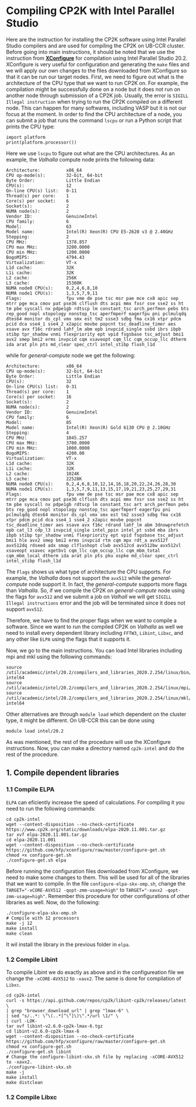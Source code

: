 # Compiling CP2K with Intel Parallel Studio


Here are the instruction for installing the CP2K software using Intel Parallel Studio compilers and are 
used for compiling the CP2K on UB-CCR cluster. Before going into main instructions, it should be noted that we use the instruction
from [**XConfigure**](https://xconfigure.readthedocs.io/en/latest/cp2k/) for compilation using Intel Parallel Studio 20.2. XConfigure is very useful
for configuration and generating the `make` files and we will apply our own changes to the files downloaded from XConfigure so that it 
can be run our target nodes.
First, we need to figure out what is the architecture of the CPU type that we want 
to run CP2K on. For example, the compilation might be successfully done on a node but 
it does not run on another node through submission of a CP2K job. Usually, the error is
`SIGILL Illegal instruction` when trying to run the CP2K compiled on a different node. This
can happen for many softwares, including VASP but it is not our focus at the moment.
In order to find the CPU architecture of a node, you can submit a job that runs the command `lscpu` or run a Python
script that prints the CPU type:

```
import platform
print(platform.processor())
```

Here we use `lscpu` to figure out what are the CPU architectures. As an example, the _Valhalla_ compute node prints the 
following data:

```
Architecture:          x86_64
CPU op-mode(s):        32-bit, 64-bit
Byte Order:            Little Endian
CPU(s):                12
On-line CPU(s) list:   0-11
Thread(s) per core:    1
Core(s) per socket:    6
Socket(s):             2
NUMA node(s):          2
Vendor ID:             GenuineIntel
CPU family:            6
Model:                 63
Model name:            Intel(R) Xeon(R) CPU E5-2620 v3 @ 2.40GHz
Stepping:              2
CPU MHz:               1378.857
CPU max MHz:           3200.0000
CPU min MHz:           1200.0000
BogoMIPS:              4794.43
Virtualization:        VT-x
L1d cache:             32K
L1i cache:             32K
L2 cache:              256K
L3 cache:              15360K
NUMA node0 CPU(s):     0,2,4,6,8,10
NUMA node1 CPU(s):     1,3,5,7,9,11
Flags:                 fpu vme de pse tsc msr pae mce cx8 apic sep mtrr pge mca cmov pat pse36 clflush dts acpi mmx fxsr sse sse2 ss ht tm pbe syscall nx pdpe1gb rdtscp lm constant_tsc arch_perfmon pebs bts rep_good nopl xtopology nonstop_tsc aperfmperf eagerfpu pni pclmulqdq dtes64 monitor ds_cpl vmx smx est tm2 ssse3 sdbg fma cx16 xtpr pdcm pcid dca sse4_1 sse4_2 x2apic movbe popcnt tsc_deadline_timer aes xsave avx f16c rdrand lahf_lm abm epb invpcid_single ssbd ibrs ibpb stibp tpr_shadow vnmi flexpriority ept vpid fsgsbase tsc_adjust bmi1 avx2 smep bmi2 erms invpcid cqm xsaveopt cqm_llc cqm_occup_llc dtherm ida arat pln pts md_clear spec_ctrl intel_stibp flush_l1d
```

while for _general-compute_ node we get the following:

```
Architecture:          x86_64
CPU op-mode(s):        32-bit, 64-bit
Byte Order:            Little Endian
CPU(s):                32
On-line CPU(s) list:   0-31
Thread(s) per core:    1
Core(s) per socket:    16
Socket(s):             2
NUMA node(s):          2
Vendor ID:             GenuineIntel
CPU family:            6
Model:                 85
Model name:            Intel(R) Xeon(R) Gold 6130 CPU @ 2.10GHz
Stepping:              4
CPU MHz:               1045.257
CPU max MHz:           3700.0000
CPU min MHz:           1000.0000
BogoMIPS:              4200.00
Virtualization:        VT-x
L1d cache:             32K
L1i cache:             32K
L2 cache:              1024K
L3 cache:              22528K
NUMA node0 CPU(s):     0,2,4,6,8,10,12,14,16,18,20,22,24,26,28,30
NUMA node1 CPU(s):     1,3,5,7,9,11,13,15,17,19,21,23,25,27,29,31
Flags:                 fpu vme de pse tsc msr pae mce cx8 apic sep mtrr pge mca cmov pat pse36 clflush dts acpi mmx fxsr sse sse2 ss ht tm pbe syscall nx pdpe1gb rdtscp lm constant_tsc art arch_perfmon pebs bts rep_good nopl xtopology nonstop_tsc aperfmperf eagerfpu pni pclmulqdq dtes64 monitor ds_cpl vmx smx est tm2 ssse3 sdbg fma cx16 xtpr pdcm pcid dca sse4_1 sse4_2 x2apic movbe popcnt tsc_deadline_timer aes xsave avx f16c rdrand lahf_lm abm 3dnowprefetch epb cat_l3 cdp_l3 invpcid_single intel_ppin intel_pt ssbd mba ibrs ibpb stibp tpr_shadow vnmi flexpriority ept vpid fsgsbase tsc_adjust bmi1 hle avx2 smep bmi2 erms invpcid rtm cqm mpx rdt_a avx512f avx512dq rdseed adx smap clflushopt clwb avx512cd avx512bw avx512vl xsaveopt xsavec xgetbv1 cqm_llc cqm_occup_llc cqm_mbm_total cqm_mbm_local dtherm ida arat pln pts pku ospke md_clear spec_ctrl intel_stibp flush_l1d
```

The `Flags` shows us what type of architecture the CPU supports. For example, the _Valhalla_ does not support the `avx512` while the _general-compute_ node support it. 
In fact, the _general-compute_ supports more flags than _Valhalla_. So, if we compile the CP2K on _general-compute_ node using the flags for `avx512` and we submit a 
job on _Valhall_ we will get `SIGILL Illegal instructions` error and the job will be terminated since it does not support `avx512`.

Therefore, we have to find the proper flags when we want to compile a software. Since we want to run the compiled CP2K on _Valhalla_ as well we need to install
every dependent library including `FFTW3`, `Libint`, `Libxc`, and any other like `ELPA` using the flags that it supports it.

Now, we go to the main instructions. You can load Intel libraries including mpi and mkl using the following commands:
```
source /util/academic/intel/20.2/compilers_and_libraries_2020.2.254/linux/bin/compilervars.sh intel64
source /util/academic/intel/20.2/compilers_and_libraries_2020.2.254/linux/mpi/intel64/bin/mpivars.sh
source /util/academic/intel/20.2/compilers_and_libraries_2020.2.254/linux/mkl/bin/mklvars.sh intel64
```
Other alternatives are through `module load` which dependent on the cluster type, it might be different. On UB-CCR this can be done using
```
module load intel/20.2
```
As was mentioned, the rest of the procedure will use the XConfigure instructions. Now, you can make a directory named `cp2k-intel` and do the rest of the procedure.

## 1. Compile dependent libraries

### 1.1 Compile ELPA

`ELPA` can eficiently increase the speed of calculations. For compiling it you need to run the following commands:
```
cd cp2k-intel
wget --content-disposition --no-check-certificate https://www.cp2k.org/static/downloads/elpa-2020.11.001.tar.gz
tar xvf elpa-2020.11.001.tar.gz
cd elpa-2020.11.001
wget --content-disposition --no-check-certificate https://github.com/hfp/xconfigure/raw/master/configure-get.sh
chmod +x configure-get.sh
./configure-get.sh elpa
```
Before running the configuration files downloaded from XConfigure, we need to make some changes to them. This will be used for all of the libraries that
we want to compile. In the file `configure-elpa-skx-omp.sh`, change the `TARGET="-xCORE-AVX512 -qopt-zmm-usage=high"` to `TARGET="-xavx2 -qopt-zmm-usage=high"`. 
Remember this procedure for other configurations of other libraries as well. Now, do the following:
```
./configure-elpa-skx-omp.sh
# Compile with 12 processors
make -j 12
make install
make clean
```
It wil install the library in the previous folder in `elpa`.

### 1.2 Compile Libint

To compile Libint we do exactly as above and in the configureation file we change the `-xCORE-AVX512` to `-xavx2`. The same is done for compilation of `Libxc`.
```
cd cp2k-intel
curl -s https://api.github.com/repos/cp2k/libint-cp2k/releases/latest \
| grep "browser_download_url" | grep "lmax-6" \
| sed "s/..*: \"\(..*[^\"]\)\".*/url \1/" \
| curl -LOK-
tar xvf libint-v2.6.0-cp2k-lmax-6.tgz
cd libint-v2.6.0-cp2k-lmax-6
wget --content-disposition --no-check-certificate https://github.com/hfp/xconfigure/raw/master/configure-get.sh
chmod +x configure-get.sh
./configure-get.sh libint
# Change the configure-libint-skx.sh file by replacing -xCORE-AVX512 to -xavx2.
./configure-libint-skx.sh
make -j
make install
make distclean
```

### 1.2 Compile Libxc


